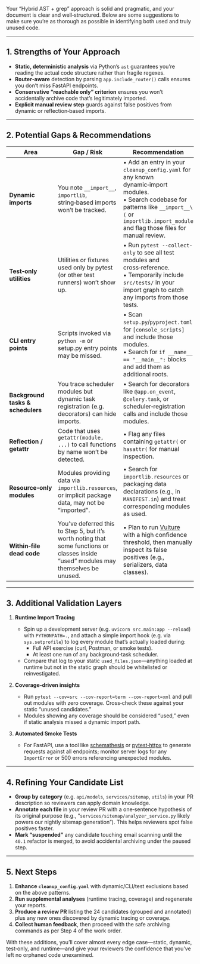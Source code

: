 Your “Hybrid AST + grep” approach is solid and pragmatic, and your document is clear and well‑structured. Below are some suggestions to make sure you’re as thorough as possible in identifying both used and truly unused code.

---

## 1. Strengths of Your Approach
- **Static, deterministic analysis** via Python’s `ast` guarantees you’re reading the actual code structure rather than fragile regexes.
- **Router‑aware** detection by parsing `app.include_router()` calls ensures you don’t miss FastAPI endpoints.
- **Conservative “reachable only” criterion** ensures you won’t accidentally archive code that’s legitimately imported.
- **Explicit manual review step** guards against false positives from dynamic or reflection‑based imports.

---

## 2. Potential Gaps & Recommendations

| Area                         | Gap / Risk                                                                              | Recommendation                                                                    |
|------------------------------|-----------------------------------------------------------------------------------------|-----------------------------------------------------------------------------------|
| **Dynamic imports**          | You note `__import__`, `importlib`, string‑based imports won’t be tracked.             | • Add an entry in your `cleanup_config.yaml` for any known dynamic‑import modules. <br>• Search codebase for patterns like `__import__\(` or `importlib.import_module` and flag those files for manual review. |
| **Test‑only utilities**      | Utilities or fixtures used only by pytest (or other test runners) won’t show up.       | • Run `pytest --collect-only` to see all test modules and cross‑reference. <br>• Temporarily include `src/tests/` in your import graph to catch any imports from those tests.|
| **CLI entry points**         | Scripts invoked via `python -m` or setup.py entry points may be missed.                | • Scan `setup.py`/`pyproject.toml` for `[console_scripts]` and include those modules. <br>• Search for `if __name__ == "__main__":` blocks and add them as additional roots.|
| **Background tasks & schedulers** | You trace scheduler modules but dynamic task registration (e.g. decorators) can hide imports. | • Search for decorators like `@app.on_event`, `@celery.task`, or scheduler‑registration calls and include those modules.|
| **Reflection / getattr**     | Code that uses `getattr(module, ...)` to call functions by name won’t be detected.      | • Flag any files containing `getattr(` or `hasattr(` for manual inspection.|
| **Resource‑only modules**    | Modules providing data via `importlib.resources`, or implicit package data, may not be “imported”. | • Search for `importlib.resources` or packaging data declarations (e.g., in `MANIFEST.in`) and treat corresponding modules as used.|
| **Within‑file dead code**    | You’ve deferred this to Step 5, but it’s worth noting that some functions or classes inside “used” modules may themselves be unused. | • Plan to run [Vulture](https://pypi.org/project/vulture/) with a high confidence threshold, then manually inspect its false positives (e.g., serializers, data classes).|

---

## 3. Additional Validation Layers

1. **Runtime Import Tracing**
   - Spin up a development server (e.g. `uvicorn src.main:app --reload`) with `PYTHONPATH=.`, and attach a simple import hook (e.g. via `sys.setprofile`) to log every module that’s actually loaded during:
     - Full API exercise (curl, Postman, or smoke tests).
     - At least one run of any background‐task scheduler.
   - Compare that log to your static `used_files.json`—anything loaded at runtime but not in the static graph should be whitelisted or reinvestigated.

2. **Coverage‑driven insights**
   - Run `pytest --cov=src --cov-report=term --cov-report=xml` and pull out modules with zero coverage. Cross‑check these against your static “unused candidates.”
   - Modules showing any coverage should be considered “used,” even if static analysis missed a dynamic import path.

3. **Automated Smoke Tests**
   - For FastAPI, use a tool like [schemathesis](https://schemathesis.readthedocs.io/) or [pytest‑httpx](https://github.com/Colin-b/pytest-httpx) to generate requests against all endpoints; monitor server logs for any `ImportError` or 500 errors referencing unexpected modules.

---

## 4. Refining Your Candidate List

- **Group by category** (e.g. `api/models`, `services/sitemap`, `utils`) in your PR description so reviewers can apply domain knowledge.
- **Annotate each file** in your review PR with a one‑sentence hypothesis of its original purpose (e.g., “`services/sitemap/analyzer_service.py` likely powers our nightly sitemap generation”). This helps reviewers spot false positives faster.
- **Mark “suspended”** any candidate touching email scanning until the `40.1` refactor is merged, to avoid accidental archiving under the paused step.

---

## 5. Next Steps

1. **Enhance `cleanup_config.yaml`** with dynamic/CLI/test exclusions based on the above patterns.
2. **Run supplemental analyses** (runtime tracing, coverage) and regenerate your reports.
3. **Produce a review PR** listing the 24 candidates (grouped and annotated) plus any new ones discovered by dynamic tracing or coverage.
4. **Collect human feedback**, then proceed with the safe archiving commands as per Step 4 of the work order.

With these additions, you’ll cover almost every edge case—static, dynamic, test‑only, and runtime—and give your reviewers the confidence that you’ve left no orphaned code unexamined.
